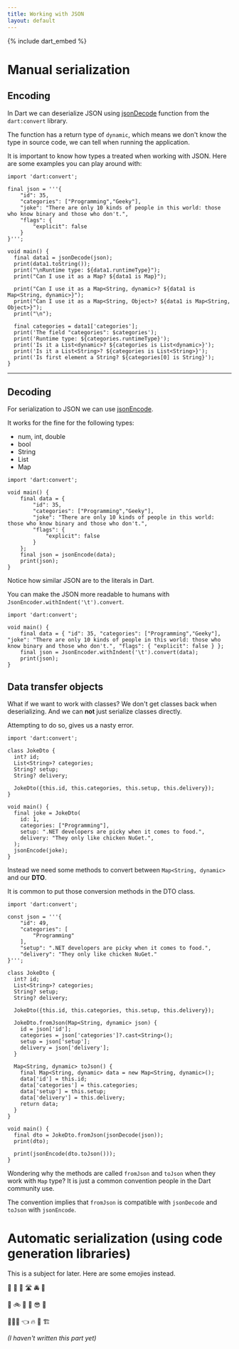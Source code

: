 ```yaml
---
title: Working with JSON
layout: default
---
```


{% include dart_embed %}

# Manual serialization

## Encoding

In Dart we can deserialize JSON using
[jsonDecode](https://api.dart.dev/stable/3.3.0/dart-convert/jsonDecode.html)
function from the `dart:convert` library.

The function has a return type of `dynamic`, which means we don't know the type
in source code, we can tell when running the application.

It is important to know how types a treated when working with JSON.
Here are some examples you can play around with:

```run-dartpad:run-true:width-100%:height-610px
import 'dart:convert';

final json = '''{
    "id": 35,
    "categories": ["Programming","Geeky"],
    "joke": "There are only 10 kinds of people in this world: those who know binary and those who don't.",
    "flags": {
        "explicit": false
    }
}''';

void main() {
  final data1 = jsonDecode(json);
  print(data1.toString());
  print("\nRuntime type: ${data1.runtimeType}");
  print("Can I use it as a Map? ${data1 is Map}");

  print("Can I use it as a Map<String, dynamic>? ${data1 is Map<String, dynamic>}");
  print("Can I use it as a Map<String, Object>? ${data1 is Map<String, Object>}");
  print("\n");
  
  final categories = data1['categories'];
  print('The field "categories": $categories');
  print('Runtime type: ${categories.runtimeType}');
  print('Is it a List<dynamic>? ${categories is List<dynamic>}');
  print('Is it a List<String>? ${categories is List<String>}');
  print('Is first element a String? ${categories[0] is String}');
}
```

---

## Decoding

For serialization to JSON we can use [jsonEncode](https://api.dart.dev/stable/3.3.0/dart-convert/jsonEncode.html).

It works for the fine for the following types:

- num, int, double
- bool
- String
- List
- Map

```run-dartpad:run-true:width-100%:height-400px
import 'dart:convert';

void main() {
    final data = {
        "id": 35,
        "categories": ["Programming","Geeky"],
        "joke": "There are only 10 kinds of people in this world: those who know binary and those who don't.",
        "flags": {
            "explicit": false
        }
    };
    final json = jsonEncode(data);
    print(json);
}
```

Notice how similar JSON are to the literals in Dart.

You can make the JSON more readable to humans with
`JsonEncoder.withIndent('\t').convert`.

```run-dartpad:run-true:width-100%:height-400px
import 'dart:convert';

void main() {
    final data = { "id": 35, "categories": ["Programming","Geeky"], "joke": "There are only 10 kinds of people in this world: those who know binary and those who don't.", "flags": { "explicit": false } };
    final json = JsonEncoder.withIndent('\t').convert(data);
    print(json);
}
```

## Data transfer objects

What if we want to work with classes?
We don't get classes back when deserializing.
And we can **not** just serialize classes directly.

Attempting to do so, gives us a nasty error.

```run-dartpad:run-true:width-100%:height-610px
import 'dart:convert';

class JokeDto {
  int? id;
  List<String>? categories;
  String? setup;
  String? delivery;

  JokeDto({this.id, this.categories, this.setup, this.delivery});
}

void main() {
  final joke = JokeDto(
    id: 1,
    categories: ["Programming"],
    setup: ".NET developers are picky when it comes to food.",
    delivery: "They only like chicken NuGet.",
  );
  jsonEncode(joke);
}
```

Instead we need some methods to convert between `Map<String, dynamic>` and our
**DTO**.

It is common to put those conversion methods in the DTO class.

```run-dartpad:run-true:width-100%:height-610px
import 'dart:convert';

const json = '''{
    "id": 49,
    "categories": [
        "Programming"
    ],
    "setup": ".NET developers are picky when it comes to food.",
    "delivery": "They only like chicken NuGet."
}''';

class JokeDto {
  int? id;
  List<String>? categories;
  String? setup;
  String? delivery;

  JokeDto({this.id, this.categories, this.setup, this.delivery});

  JokeDto.fromJson(Map<String, dynamic> json) {
    id = json['id'];
    categories = json['categories']?.cast<String>();
    setup = json['setup'];
    delivery = json['delivery'];
  }

  Map<String, dynamic> toJson() {
    final Map<String, dynamic> data = new Map<String, dynamic>();
    data['id'] = this.id;
    data['categories'] = this.categories;
    data['setup'] = this.setup;
    data['delivery'] = this.delivery;
    return data;
  }
}

void main() {
  final dto = JokeDto.fromJson(jsonDecode(json));
  print(dto);
  
  print(jsonEncode(dto.toJson()));
}
```

Wondering why the methods are called `fromJson` and `toJson` when they work with `Map` type?
It is just a common convention people in the Dart community use.

The convention implies that `fromJson` is compatible with `jsonDecode` and
`toJson` with `jsonEncode`.

# Automatic serialization (using code generation libraries)

This is a subject for later.
Here are some emojies instead.

🧒 🍷 🚗 🛣️ 🚔 🎫

🧑 🚲 🌳 🌻 😎 🏫 

👷🏿‍♂️ 👈 🔥 🤖 🏗️

*(I haven't written this part yet)*